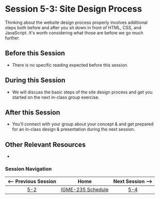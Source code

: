 # Session 5-3: Site Design Process

Thinking about the website design process properly involves additional steps both before and after you sit down in front of HTML, CSS, and JavaScript.  It's worth considering what those are before we go much further.

## Before this Session
- There is no specific reading expected before this session.

## During this Session
- We will discuss the basic steps of the site design process and get you started on the next in-class group exercise.

## After this Session
- You'll connect with your group about your concept & and get prepared for an in-class design & presentation during the next session.

## Other Relevant Resources
- 

### Session Navigation

| <-- Previous Session |               Home                  | Next Session --> |
|:--------------------:|:-----------------------------------:|:----------------:|
|  [5-2](5-2.md)       | [IGME-235 Schedule](../schedule.md) |   [5-4](5-4.md)  |
